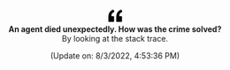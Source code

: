 <p align="center">
<img width="25px" src="./assets/quote.png">
<br/>
<strong align="center">An agent died unexpectedly. How was the crime solved?</strong>
<br/>
<span align="center">By looking at the stack trace.</span>
</p>

<p align="center">(Update on: 8/3/2022, 4:53:36 PM)</p>
